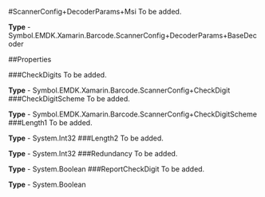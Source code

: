 #ScannerConfig+DecoderParams+Msi
To be added.

**Type** - Symbol.EMDK.Xamarin.Barcode.ScannerConfig+DecoderParams+BaseDecoder

##Properties

###CheckDigits
To be added.

**Type** - Symbol.EMDK.Xamarin.Barcode.ScannerConfig+CheckDigit
###CheckDigitScheme
To be added.

**Type** - Symbol.EMDK.Xamarin.Barcode.ScannerConfig+CheckDigitScheme
###Length1
To be added.

**Type** - System.Int32
###Length2
To be added.

**Type** - System.Int32
###Redundancy
To be added.

**Type** - System.Boolean
###ReportCheckDigit
To be added.

**Type** - System.Boolean


